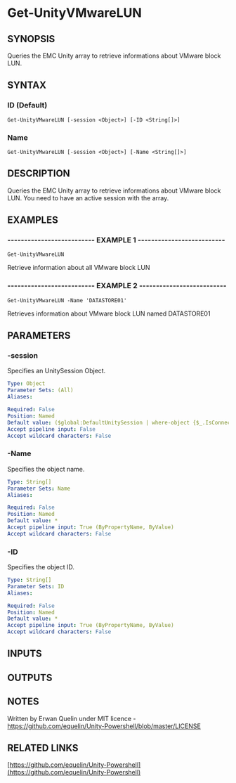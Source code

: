 # Get-UnityVMwareLUN

## SYNOPSIS
Queries the EMC Unity array to retrieve informations about VMware block LUN.

## SYNTAX

### ID (Default)
```
Get-UnityVMwareLUN [-session <Object>] [-ID <String[]>]
```

### Name
```
Get-UnityVMwareLUN [-session <Object>] [-Name <String[]>]
```

## DESCRIPTION
Queries the EMC Unity array to retrieve informations about VMware block LUN.
You need to have an active session with the array.

## EXAMPLES

### -------------------------- EXAMPLE 1 --------------------------
```
Get-UnityVMwareLUN
```

Retrieve information about all VMware block LUN

### -------------------------- EXAMPLE 2 --------------------------
```
Get-UnityVMwareLUN -Name 'DATASTORE01'
```

Retrieves information about VMware block LUN named DATASTORE01

## PARAMETERS

### -session
Specifies an UnitySession Object.

```yaml
Type: Object
Parameter Sets: (All)
Aliases: 

Required: False
Position: Named
Default value: ($global:DefaultUnitySession | where-object {$_.IsConnected -eq $true})
Accept pipeline input: False
Accept wildcard characters: False
```

### -Name
Specifies the object name.

```yaml
Type: String[]
Parameter Sets: Name
Aliases: 

Required: False
Position: Named
Default value: *
Accept pipeline input: True (ByPropertyName, ByValue)
Accept wildcard characters: False
```

### -ID
Specifies the object ID.

```yaml
Type: String[]
Parameter Sets: ID
Aliases: 

Required: False
Position: Named
Default value: *
Accept pipeline input: True (ByPropertyName, ByValue)
Accept wildcard characters: False
```

## INPUTS

## OUTPUTS

## NOTES
Written by Erwan Quelin under MIT licence - https://github.com/equelin/Unity-Powershell/blob/master/LICENSE

## RELATED LINKS

[https://github.com/equelin/Unity-Powershell](https://github.com/equelin/Unity-Powershell)


